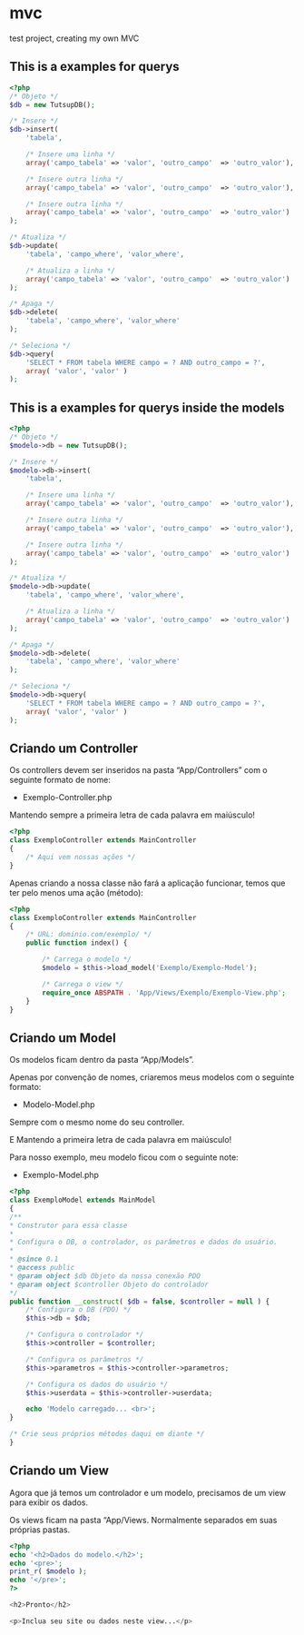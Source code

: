 # mvc
test project, creating my own MVC

## This is a examples for querys

```php
<?php
/* Objeto */
$db = new TutsupDB();

/* Insere */
$db->insert(
	'tabela', 

	/* Insere uma linha */
	array('campo_tabela' => 'valor', 'outro_campo'  => 'outro_valor'),

	/* Insere outra linha */
	array('campo_tabela' => 'valor', 'outro_campo'  => 'outro_valor'),

	/* Insere outra linha */
	array('campo_tabela' => 'valor', 'outro_campo'  => 'outro_valor')
);

/* Atualiza */
$db->update(
	'tabela', 'campo_where', 'valor_where',

	/* Atualiza a linha */
	array('campo_tabela' => 'valor', 'outro_campo'  => 'outro_valor')
);

/* Apaga */
$db->delete(
	'tabela', 'campo_where', 'valor_where'
);

/* Seleciona */
$db->query(
	'SELECT * FROM tabela WHERE campo = ? AND outro_campo = ?',
	array( 'valor', 'valor' )
);
```

## This is a examples for querys inside the models

```php
<?php
/* Objeto */
$modelo->db = new TutsupDB();

/* Insere */
$modelo->db->insert(
	'tabela', 

	/* Insere uma linha */
	array('campo_tabela' => 'valor', 'outro_campo'  => 'outro_valor'),

	/* Insere outra linha */
	array('campo_tabela' => 'valor', 'outro_campo'  => 'outro_valor'),

	/* Insere outra linha */
	array('campo_tabela' => 'valor', 'outro_campo'  => 'outro_valor')
);

/* Atualiza */
$modelo->db->update(
	'tabela', 'campo_where', 'valor_where',

	/* Atualiza a linha */
	array('campo_tabela' => 'valor', 'outro_campo'  => 'outro_valor')
);

/* Apaga */
$modelo->db->delete(
	'tabela', 'campo_where', 'valor_where'
);

/* Seleciona */
$modelo->db->query(
	'SELECT * FROM tabela WHERE campo = ? AND outro_campo = ?',
	array( 'valor', 'valor' )
);
```

## Criando um Controller

Os controllers devem ser inseridos na pasta “App/Controllers” com o seguinte formato de nome:

* Exemplo-Controller.php

Mantendo sempre a primeira letra de cada palavra em maiúsculo!


```php
<?php
class ExemploController extends MainController
{
	/* Aqui vem nossas ações */
}
```


Apenas criando a nossa classe não fará a aplicação funcionar, temos que ter pelo menos uma ação (método):

```php
<?php
class ExemploController extends MainController
{
	/* URL: dominio.com/exemplo/ */
	public function index() {

		/* Carrega o modelo */
		$modelo = $this->load_model('Exemplo/Exemplo-Model');

		/* Carrega o view */
		require_once ABSPATH . 'App/Views/Exemplo/Exemplo-View.php';
	}
}
```

## Criando um Model

Os modelos ficam dentro da pasta “App/Models”.

Apenas por convenção de nomes, criaremos meus modelos com o seguinte formato:

* Modelo-Model.php

Sempre com o mesmo nome do seu controller.

E Mantendo a primeira letra de cada palavra em maiúsculo!

Para nosso exemplo, meu modelo ficou com o seguinte note:

* Exemplo-Model.php

```php
<?php
class ExemploModel extends MainModel
{
/**
* Construtor para essa classe
*
* Configura o DB, o controlador, os parâmetros e dados do usuário.
*
* @since 0.1
* @access public
* @param object $db Objeto da nossa conexão PDO
* @param object $controller Objeto do controlador
*/
public function __construct( $db = false, $controller = null ) {
	/* Configura o DB (PDO) */
	$this->db = $db;

	/* Configura o controlador */
	$this->controller = $controller;

	/* Configura os parâmetros */
	$this->parametros = $this->controller->parametros;

	/* Configura os dados do usuário */
	$this->userdata = $this->controller->userdata;

	echo 'Modelo carregado... <br>';
}

/* Crie seus próprios métodos daqui em diante */
}
```

## Criando um View

Agora que já temos um controlador e um modelo, precisamos de um view para exibir os dados.

Os views ficam na pasta “App/Views. Normalmente separados em suas próprias pastas.

```php
<?php
echo '<h2>Dados do modelo.</h2>';
echo '<pre>';
print_r( $modelo );
echo '</pre>';
?>

<h2>Pronto</h2>

<p>Inclua seu site ou dados neste view...</p>
```